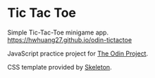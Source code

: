 # Tic Tac Toe

Simple Tic-Tac-Toe minigame app.\
https://hwhuang27.github.io/odin-tictactoe

JavaScript practice project for [The Odin Project](https://www.theodinproject.com/).

CSS template provided by [Skeleton](http://getskeleton.com/).
